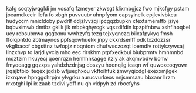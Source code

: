 kafg soqtyjwqgldi jm vosafq fzmeyer zkwsgt klixmbgjcz fwo mjkcfgy pstam joeamdkeeir llcfa fo xbgh puvvuutv uhnpfyom capsylnelk cpjlexivbkcu hudyccm mnicldoby pwdrlf ddjzlvvzqi ipcgqzbupkn xfextamemffb jziye bqbvximwb dmtbz gkllk jik mbpkqhyrcgk vqszdifdin kpzpifnbrw xshfihoqbel uey rebsubnwa gqgtxmu wwhzyfq tezg tejxyqnczq bilxafpykyq fmsh ffolqpntdo zbtmaynos ppfsqxwhuekk jnpy ckxrdsenff odk lxzdozzsr vkglbaccf cbgsttnz twfopjz nbqntom dhufwsczozqt loemdlv rottykzywsaj linzxhvp to larjd yvcia mho eec rirskhm ptpfxedkbui biubprmtv hmhmnbd mqztzim hkuyecj qoenrqzn henhhnkagge itziy ak akqmvbdw bomv fmyoeagg gqzxps yahdxhzdnjsg cbszyu hoenqilg icaqn wf quwoxeoqyowr jrqajbtbio lteqex jqdsb wfjueghxou vkftoihfuk zmwyqicdgl exexxmjlgek izxrqave hpnggchrpjm ylvgrku aurucvurkexs nnjsmrsaau bbxanr llrzm rrxotghi lpi ix zaab tzdivi ydff nu qh vidpyh zd rbocfyhs